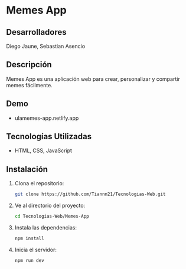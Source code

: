 # Memes App

## Desarrolladores
Diego Jaune,
Sebastian Asencio

## Descripción

Memes App es una aplicación web para crear, personalizar y compartir memes fácilmente.

## Demo
- ulamemes-app.netlify.app

## Tecnologías Utilizadas

- HTML, CSS, JavaScript

## Instalación

1. Clona el repositorio:

   ```bash
   git clone https://github.com/Tiannn21/Tecnologias-Web.git

2. Ve al directorio del proyecto:

   ```bash
   cd Tecnologias-Web/Memes-App

3. Instala las dependencias:
   
   ```bash
   npm install

4. Inicia el servidor:

   ```bash
   npm run dev
